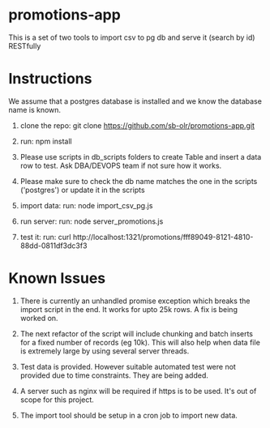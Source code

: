 # promotions-app
This is a set of two tools to import csv to pg db and serve it (search by id) RESTfully


# Instructions

We assume that a postgres database is installed and we know the database name is known.

1) clone the repo:
git clone https://github.com/sb-olr/promotions-app.git

2) run:
npm install

3) Please use scripts in db_scripts folders to create Table and insert a data row to test. Ask DBA/DEVOPS team if not sure how it works.

4) Please make sure to check the db name matches the one in the scripts ('postgres') or update it in the scripts

5) import data:
run:
node import_csv_pg.js

6) run server:
run:
node server_promotions.js

 7) test it:
 run:
 curl http://localhost:1321/promotions/fff89049-8121-4810-88dd-0811df3dc3f3

# Known Issues

1) There is currently an unhandled promise exception which breaks the import script in the end. It works for upto 25k rows. A fix is being worked on.

2) The next refactor of the script will include chunking and batch inserts for a fixed number of records (eg 10k). This will also help when data file is extremely large by using several server threads.

3) Test data is provided. However suitable automated test were not provided due to time constraints. They are being added.

4) A server such as nginx will be required if https is to be used. It's out of scope for this project.

5) The import tool should be setup in a cron job to import new data.
